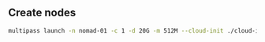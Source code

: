 
## Create nodes

```bash
multipass launch -n nomad-01 -c 1 -d 20G -m 512M --cloud-init ./cloud-init.yaml 22.04
```